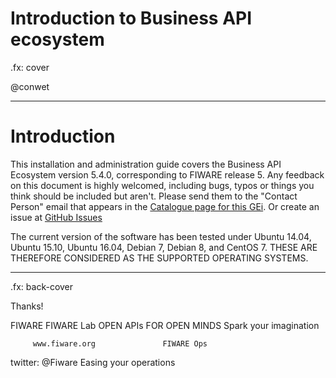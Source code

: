 # Introduction to Business API ecosystem

.fx: cover

@conwet

---

# Introduction

This installation and administration guide covers the Business API
Ecosystem version 5.4.0, corresponding to FIWARE release 5. Any feedback
on this document is highly welcomed, including bugs, typos or things you
think should be included but aren't. Please send them to the "Contact
Person" email that appears in the [Catalogue page for this
GEi](http://catalogue.fiware.org). Or create an issue at [GitHub
Issues](https://github.com/FIWARE-TMForum/Business-API-Ecosystem/issues/new)

The current version of the software has been tested under Ubuntu 14.04,
Ubuntu 15.10, Ubuntu 16.04, Debian 7, Debian 8, and CentOS 7. THESE ARE
THEREFORE CONSIDERED AS THE SUPPORTED OPERATING SYSTEMS.

---

.fx: back-cover

Thanks!

FIWARE                                FIWARE Lab
OPEN APIs FOR OPEN MINDS              Spark your imagination

         www.fiware.org               FIWARE Ops
twitter: @Fiware                      Easing your operations
